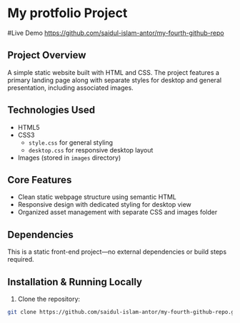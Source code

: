 # My protfolio Project

#Live Demo
https://github.com/saidul-islam-antor/my-fourth-github-repo

## Project Overview
A simple static website built with HTML and CSS. The project features a primary landing page along with separate styles for desktop and general presentation, including associated images.

## Technologies Used
- HTML5  
- CSS3  
  - `style.css` for general styling  
  - `desktop.css` for responsive desktop layout  
- Images (stored in `images` directory)

## Core Features
- Clean static webpage structure using semantic HTML
- Responsive design with dedicated styling for desktop view
- Organized asset management with separate CSS and images folder

## Dependencies
This is a static front-end project—no external dependencies or build steps required.

## Installation & Running Locally
1. Clone the repository:
```bash
git clone https://github.com/saidul-islam-antor/my-fourth-github-repo.git

